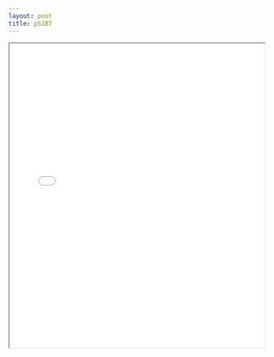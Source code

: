 ```yaml
---
layout: post
title: p5187
---
```


<div class="pdf-container">
<iframe src="/ea/assets/pdfs/pub.n.ins/p5187.pdf" height="600" width="100%" allowFullScreen="true"></iframe>
</div>

